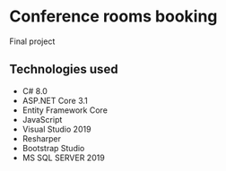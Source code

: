 # Conference rooms booking
Final project

## Technologies used
* C# 8.0
* ASP.NET Core 3.1
* Entity Framework Core
* JavaScript
* Visual Studio 2019
* Resharper
* Bootstrap Studio
* MS SQL SERVER 2019